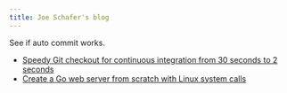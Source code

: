 ```yaml
---
title: Joe Schafer's blog
---
```


See if auto commit works.

- [Speedy Git checkout for continuous integration from 30 seconds to 2 seconds](circle-ci-fast-git/)
- [Create a Go web server from scratch with Linux system calls](go-server-with-syscalls/)
